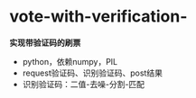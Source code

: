 # vote-with-verification-
**实现带验证码的刷票**
- python，依赖numpy，PIL
- request验证码、识别验证码、post结果
- 识别验证码：二值-去噪-分割-匹配

